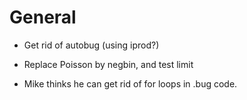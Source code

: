 General
=======

* Get rid of autobug (using iprod?)

* Replace Poisson by negbin, and test limit

* Mike thinks he can get rid of for loops in .bug code.

